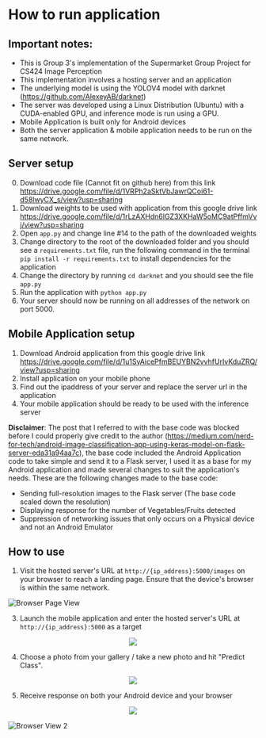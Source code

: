 # How to run application

## Important notes:
- This is Group 3's implementation of the Supermarket Group Project for CS424 Image Perception
- This implementation involves a hosting server and an application
- The underlying model is using the YOLOV4 model with darknet (https://github.com/AlexeyAB/darknet)
- The server was developed using a Linux Distribution (Ubuntu) with a CUDA-enabled GPU, and 
inference mode is run using a GPU.
- Mobile Application is built only for Android devices
- Both the server application & mobile application needs to be run on the same network.

## Server setup
0. Download code file (Cannot fit on github here) from this link
https://drive.google.com/file/d/1VRPh2aSktVbJawrQCoi61-d58lwyCX_s/view?usp=sharing
2. Download weights to be used with application from this google drive link
https://drive.google.com/file/d/1rLzAXHdn6lGZ3XKHaW5oMC9atPffmVvj/view?usp=sharing
2. Open ```app.py``` and change line #14 to the path of the downloaded weights
3. Change directory to the root of the downloaded folder and you should see a ```requirements.txt``` file, run the following command in the terminal ```pip install -r requirements.txt``` to install dependencies for the application
4. Change the directory by running ```cd darknet``` and you should see the file ```app.py```
5. Run the application with ```python app.py```
6. Your server should now be running on all addresses of the network on port 5000.

## Mobile Application setup
1. Download Android application from this google drive link
https://drive.google.com/file/d/1u1SyAicePfmBEUYBN2vvhfUrIvKduZRQ/view?usp=sharing
2. Install application on your mobile phone
3. Find out the ipaddress of your server and replace the server url in the application
4. Your mobile application should be ready to be used with the inference server

<b>Disclaimer</b>: The post that I referred to with the base code was blocked before I could properly give credit to the author (https://medium.com/nerd-for-tech/android-image-classification-app-using-keras-model-on-flask-server-eda31a94aa7c), the base code included the Android Application code to take simple and send it to a Flask server, I used it as a base for my Android application and made several changes to suit the application's needs. These are the following changes made to the base code:

* Sending full-resolution images to the Flask server (The base code scaled down the resolution)
* Displaying response for the number of Vegetables/Fruits detected
* Suppression of networking issues that only occurs on a Physical device and not an Android Emulator

## How to use
1. Visit the hosted server's URL at ```http://{ip_address}:5000/images``` on your browser to reach a landing page. Ensure that the device's browser is within the same network.  

![Browser Page View](https://github.com/derrick-lim-2019/image-perception/blob/59cd145c8b049f9ac201847ee0a11127287166f8/images/Browser%20Landing.JPG)

3. Launch the mobile application and enter the hosted server's URL at ```http://{ip_address}:5000``` as a target  

<p align="center">
  <img src="https://github.com/derrick-lim-2019/image-perception/blob/59cd145c8b049f9ac201847ee0a11127287166f8/images/photo_2022-04-07_13-54-19.jpg"/>
</p>

4. Choose a photo from your gallery / take a new photo and hit "Predict Class". 

<p align="center">
  <img src="https://github.com/derrick-lim-2019/image-perception/blob/59cd145c8b049f9ac201847ee0a11127287166f8/images/photo_2022-04-07_13-54-17.jpg"/>
</p>

5. Receive response on both your Android device and your browser  

<p align="center">
  <img src="https://github.com/derrick-lim-2019/image-perception/blob/59cd145c8b049f9ac201847ee0a11127287166f8/images/photo_2022-04-07_13-54-11.jpg"/>
</p>

![Browser View 2](https://github.com/derrick-lim-2019/image-perception/blob/59cd145c8b049f9ac201847ee0a11127287166f8/images/Detection.JPG)
 
